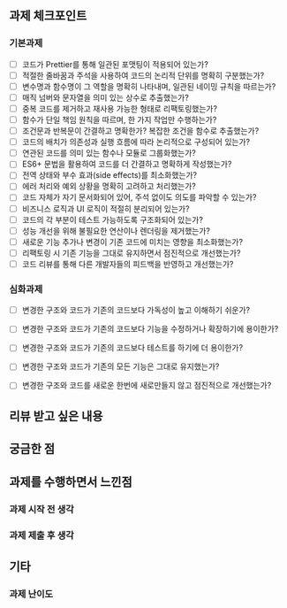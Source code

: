 ## 과제 체크포인트


### 기본과제

- [ ] 코드가 Prettier를 통해 일관된 포맷팅이 적용되어 있는가?
- [ ] 적절한 줄바꿈과 주석을 사용하여 코드의 논리적 단위를 명확히 구분했는가?
- [ ] 변수명과 함수명이 그 역할을 명확히 나타내며, 일관된 네이밍 규칙을 따르는가?
- [ ] 매직 넘버와 문자열을 의미 있는 상수로 추출했는가?
- [ ] 중복 코드를 제거하고 재사용 가능한 형태로 리팩토링했는가?
- [ ] 함수가 단일 책임 원칙을 따르며, 한 가지 작업만 수행하는가?
- [ ] 조건문과 반복문이 간결하고 명확한가? 복잡한 조건을 함수로 추출했는가?
- [ ] 코드의 배치가 의존성과 실행 흐름에 따라 논리적으로 구성되어 있는가?
- [ ] 연관된 코드를 의미 있는 함수나 모듈로 그룹화했는가?
- [ ] ES6+ 문법을 활용하여 코드를 더 간결하고 명확하게 작성했는가?
- [ ] 전역 상태와 부수 효과(side effects)를 최소화했는가?
- [ ] 에러 처리와 예외 상황을 명확히 고려하고 처리했는가?
- [ ] 코드 자체가 자기 문서화되어 있어, 주석 없이도 의도를 파악할 수 있는가?
- [ ] 비즈니스 로직과 UI 로직이 적절히 분리되어 있는가?
- [ ] 코드의 각 부분이 테스트 가능하도록 구조화되어 있는가?
- [ ] 성능 개선을 위해 불필요한 연산이나 렌더링을 제거했는가?
- [ ] 새로운 기능 추가나 변경이 기존 코드에 미치는 영향을 최소화했는가?
- [ ] 리팩토링 시 기존 기능을 그대로 유지하면서 점진적으로 개선했는가?
- [ ] 코드 리뷰를 통해 다른 개발자들의 피드백을 반영하고 개선했는가?

### 심화과제

- [ ] 변경한 구조와 코드가 기존의 코드보다 가독성이 높고 이해하기 쉬운가?
- [ ] 변경한 구조와 코드가 기존의 코드보다 기능을 수정하거나 확장하기에 용이한가?
- [ ] 변경한 구조와 코드가 기존의 코드보다 테스트를 하기에 더 용이한가?
- [ ] 변경한 구조와 코드가 기존의 모든 기능은 그대로 유지했는가?
- [ ] 변경한 구조와 코드를 새로운 한번에 새로만들지 않고 점진적으로 개선했는가?


## 리뷰 받고 싶은 내용

<!-- 리뷰 받고 싶은 내용을 남겨주세요 -->

## 궁금한 점

<!-- 궁금한 점이 있으면 남겨주세요 -->

## 과제를 수행하면서 느낀점

### 과제 시작 전 생각

<!-- 과제 시작 전에 느꼈던 것들을 자유롭게 남겨주세요 -->

### 과제 제출 후 생각

<!-- 과제를 하면서 느낀 점을 남겨주세요 -->

## 기타

### 과제 난이도

<!-- 본인이 느낀 과제 난이도를 5점 만점으로 표현해주세요 -->

